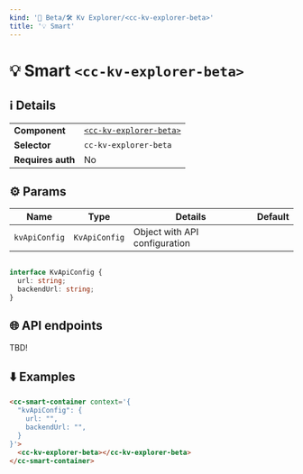 ```yaml
---
kind: '🚧 Beta/🛠 Kv Explorer/<cc-kv-explorer-beta>'
title: '💡 Smart'
---
```

# 💡 Smart `<cc-kv-explorer-beta>`

## ℹ️ Details

<table>
  <tr><td><strong>Component    </strong> <td><a href="🚧-beta-🛠-kv-explorer-cc-kv-explorer-beta--default-story"><code>&lt;cc-kv-explorer-beta&gt;</code></a>
  <tr><td><strong>Selector     </strong> <td><code>cc-kv-explorer-beta</code>
  <tr><td><strong>Requires auth</strong> <td>No
</table>

## ⚙️ Params

| Name          | Type          | Details                       | Default |
|---------------|---------------|-------------------------------|---------|
| `kvApiConfig` | `KvApiConfig` | Object with API configuration |         |


```typescript

interface KvApiConfig {
  url: string;
  backendUrl: string;
}
```

## 🌐 API endpoints

TBD!

## ⬇️️ Examples

```html
<cc-smart-container context='{
  "kvApiConfig": {
    url: "",
    backendUrl: "",
  }
}'>
  <cc-kv-explorer-beta></cc-kv-explorer-beta>
</cc-smart-container>
```
